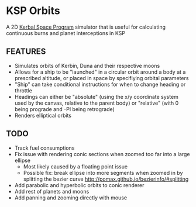 # KSP Orbits
A 2D [Kerbal Space Program](http://kerbalspaceprogram.com) simulator that is useful for calculating continuous burns and planet interceptions in KSP

## FEATURES
* Simulates orbits of Kerbin, Duna and their respective moons
* Allows for a ship to be "launched" in a circular orbit around a body at a prescribed altitude, or placed in space by specifiying orbital parameters
* "Ship" can take conditional instructions for when to change heading or throttle
* Headings can either be "absolute" (using the x/y coordinate system used by the canvas, relative to the parent body) or "relative" (with 0 being prograde and -PI being retrograde)
* Renders elliptical orbits

## TODO
* Track fuel consumptions
* Fix issue with rendering conic sections when zoomed too far into a large ellipse
  * Most likely caused by a floating point issue
  * Possible fix: break ellipse into more segments when zoomed in by splitting the bezier curve http://pomax.github.io/bezierinfo/#splitting
* Add parabolic and hyperbolic orbits to conic renderer
* Add rest of planets and moons
* Add panning and zooming directly with mouse
